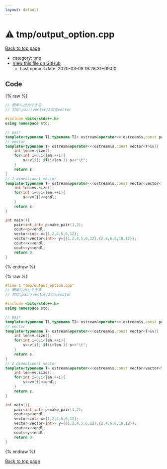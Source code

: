 ```yaml
---
layout: default
---
```


<!-- mathjax config similar to math.stackexchange -->
<script type="text/javascript" async
  src="https://cdnjs.cloudflare.com/ajax/libs/mathjax/2.7.5/MathJax.js?config=TeX-MML-AM_CHTML">
</script>
<script type="text/x-mathjax-config">
  MathJax.Hub.Config({
    TeX: { equationNumbers: { autoNumber: "AMS" }},
    tex2jax: {
      inlineMath: [ ['$','$'] ],
      processEscapes: true
    },
    "HTML-CSS": { matchFontHeight: false },
    displayAlign: "left",
    displayIndent: "2em"
  });
</script>

<script type="text/javascript" src="https://cdnjs.cloudflare.com/ajax/libs/jquery/3.4.1/jquery.min.js"></script>
<script src="https://cdn.jsdelivr.net/npm/jquery-balloon-js@1.1.2/jquery.balloon.min.js" integrity="sha256-ZEYs9VrgAeNuPvs15E39OsyOJaIkXEEt10fzxJ20+2I=" crossorigin="anonymous"></script>
<script type="text/javascript" src="../../assets/js/copy-button.js"></script>
<link rel="stylesheet" href="../../assets/css/copy-button.css" />


# :warning: tmp/output_option.cpp

<a href="../../index.html">Back to top page</a>

* category: <a href="../../index.html#fa816edb83e95bf0c8da580bdfd491ef">tmp</a>
* <a href="{{ site.github.repository_url }}/blob/master/tmp/output_option.cpp">View this file on GitHub</a>
    - Last commit date: 2020-03-09 19:28:31+09:00




## Code

<a id="unbundled"></a>
{% raw %}
```cpp
// 簡単に出力できる
// 対応:pair/vector/2次元vector

#include <bits/stdc++.h>
using namespace std;

// pair
template<typename T1,typename T2> ostream&operator<<(ostream&s,const pair<T1,T2>&p){return s<<"("<<p.first<<", "<<p.second<<")";}
// vector
template<typename T> ostream&operator<<(ostream&s,const vector<T>&v){
	int len=v.size();
	for(int i=0;i<len;++i){
		s<<v[i]; if(i<len-1) s<<"\t";
	}
	return s;
}
// 2 dimentional vector
template<typename T> ostream&operator<<(ostream&s,const vector<vector<T>>&vv){
	int len=vv.size();
	for(int i=0;i<len;++i){
		s<<vv[i]<<endl;
	}
	return s;
}

int main(){
	pair<int,int> p=make_pair(1,2);
	cout<<p<<endl;
	vector<int> x={1,2,4,5,6,12};
	vector<vector<int>> y={{1,2,4,5,6,12},{2,4,6,8,10,12}};
	cout<<x<<endl;
	cout<<y<<endl;
    return 0;
}

```
{% endraw %}

<a id="bundled"></a>
{% raw %}
```cpp
#line 1 "tmp/output_option.cpp"
// 簡単に出力できる
// 対応:pair/vector/2次元vector

#include <bits/stdc++.h>
using namespace std;

// pair
template<typename T1,typename T2> ostream&operator<<(ostream&s,const pair<T1,T2>&p){return s<<"("<<p.first<<", "<<p.second<<")";}
// vector
template<typename T> ostream&operator<<(ostream&s,const vector<T>&v){
	int len=v.size();
	for(int i=0;i<len;++i){
		s<<v[i]; if(i<len-1) s<<"\t";
	}
	return s;
}
// 2 dimentional vector
template<typename T> ostream&operator<<(ostream&s,const vector<vector<T>>&vv){
	int len=vv.size();
	for(int i=0;i<len;++i){
		s<<vv[i]<<endl;
	}
	return s;
}

int main(){
	pair<int,int> p=make_pair(1,2);
	cout<<p<<endl;
	vector<int> x={1,2,4,5,6,12};
	vector<vector<int>> y={{1,2,4,5,6,12},{2,4,6,8,10,12}};
	cout<<x<<endl;
	cout<<y<<endl;
    return 0;
}

```
{% endraw %}

<a href="../../index.html">Back to top page</a>

